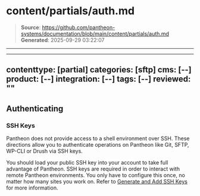 # content/partials/auth.md

> **Source**: https://github.com/pantheon-systems/documentation/blob/main/content/partials/auth.md
> **Generated**: 2025-09-29 03:22:07

---

---
contenttype: [partial]
categories: [sftp]
cms: [--]
product: [--]
integration: [--]
tags: [--]
reviewed: ""
---

## Authenticating

### SSH Keys

Pantheon does not provide access to a shell environment over SSH. These directions allow you to authenticate operations on Pantheon like  Git, SFTP, WP-CLI or Drush via SSH keys.

You should load your public SSH key into your account to take full advantage of Pantheon. SSH keys are required in order to interact with remote Pantheon environments. You only have to configure this once, no matter how many sites you work on. Refer to [Generate and Add SSH Keys](/ssh-keys) for more information.
